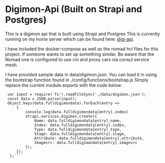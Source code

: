 # Digimon-Api (Built on Strapi and Postgres)

This is a digimon api that is built using Strapi and Postgres
This is currently running on my home server which can be found here: [digi-api](https://digidb-api.wolfandcrow.tech/).

I have included the docker-compose as well as the nomad hcl files for this project. If someone wants to set up something similar. Be aware that the Nomad one is configured to use cni and proxy cars via consul service mesh.  

I have provided sample data in data/digimon.json. You can load it in using the bootstrap function found in ./config/functions/bootstrap.js
Simply replace the current module.exports with the code below:

  ```module.exports = () => {
   var input = require('fs').readFileSync('./data/digimon.json');
   const data = JSON.parse(input);
   Object.keys(data.fulldigimondata).forEach(entry =>
       {
           console.log(data.fulldigimondata[entry].index)
           strapi.services.digimon.create({
               Name: data.fulldigimondata[entry].name,
               Index: data.fulldigimondata[entry].index,
               Type: data.fulldigimondata[entry].type,
               Stage: data.fulldigimondata[entry].stage,
               Attribute: data.fulldigimondata[entry].attribute,
               Imagesrc: data.fulldigimondata[entry].imagesrc
           });
       });
    };```
